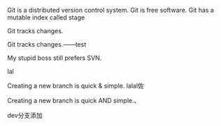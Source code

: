 Git is a distributed version control system.
Git is free software.
Git has a mutable index called stage


Git tracks changes.


Git tracks changes.——test

My stupid boss still prefers SVN.

lal

Creating a new branch is quick & simple.
lalal佐

Creating a new branch is quick AND simple.、


dev分支添加



